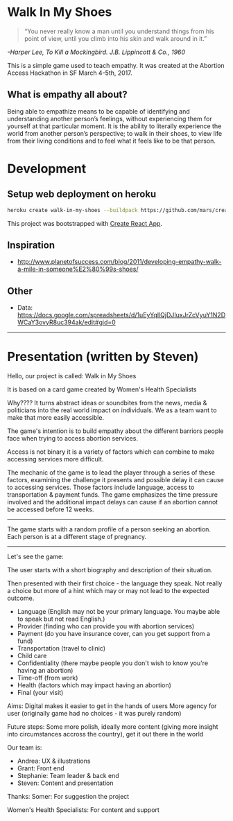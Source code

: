 # Walk In My Shoes

> “You never really know a man until you understand things from his point of view, until you climb into his skin and walk around in it.”

*-Harper Lee, To Kill a Mockingbird. J.B. Lippincott & Co., 1960*

This is a simple game used to teach empathy. It was created at the Abortion Access Hackathon in SF March 4-5th, 2017.

## What is empathy all about?

Being able to empathize means to be capable of identifying and understanding another person’s feelings, without experiencing them for yourself at that particular moment. It is the ability to literally experience the world from another person’s perspective; to walk in their shoes, to view life from their living conditions and to feel what it feels like to be that person.


# Development

## Setup web deployment on heroku

```sh
heroku create walk-in-my-shoes --buildpack https://github.com/mars/create-react-app-buildpack.git
```

This project was bootstrapped with [Create React App](https://github.com/facebookincubator/create-react-app).

## Inspiration
- http://www.planetofsuccess.com/blog/2011/developing-empathy-walk-a-mile-in-someone%E2%80%99s-shoes/

## Other
- Data: https://docs.google.com/spreadsheets/d/1uEyYqIlQjDJIuxJrZcVyuY1N2DWCaY3ovyR8uc394ak/edit#gid=0

---

# Presentation (written by Steven)

Hello, our project is called: Walk in My Shoes

It is based on a card game created by Women's Health Specialists

Why???? It turns abstract ideas or soundbites from the news, media & politicians into the real world impact on individuals. We as a team want to make that more easily accessible.

The game's intention is to build empathy about the different barriors people face when trying to access abortion services.

Access is not binary it is a variety of factors which can combine to make accessing services more difficult.

The mechanic of the game is to lead the player through a series of these factors, examining the challenge it presents and possible delay it can cause to accessing services.
Those factors include language, access to transportation & payment funds.
The game emphasizes the time pressure involved and the additional impact delays can cause if an abortion cannot be accessed before 12 weeks.

***

The game starts with a random profile of a person seeking an abortion. Each person is at a different stage of pregnancy.

***

Let's see the game:

The user starts with a short biography and description of their situation.

Then presented with their first choice - the language they speak. Not really a choice but more of a hint which may or may not lead to the expected outcome.

- Language (English may not be your primary language. You maybe able to speak but not read English.)
- Provider (finding who can provide you with abortion services)
- Payment (do you have insurance cover, can you get support from a fund)
- Transportation (travel to clinic)
- Child care
- Confidentiality (there maybe people you don't wish to know you're having an abortion)
- Time-off (from work)
- Health (factors which may impact having an abortion)
- Final (your visit)

Aims: Digital makes it easier to get in the hands of users
More agency for user (originally game had no choices - it was purely random)

Future steps: Some more polish, ideally more content (giving more insight into circumstances accross the country), get it out there in the world

Our team is:
- Andrea: UX & illustrations
- Grant: Front end
- Stephanie: Team leader & back end
- Steven: Content and presentation

Thanks:
Somer: For suggestion the project

Women's Health Specialists: For content and support
